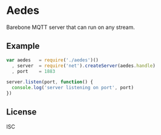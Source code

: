 # Aedes

Barebone MQTT server that can run on any stream.

## Example

```js
var aedes   = require('./aedes')()
  , server  = require('net').createServer(aedes.handle)
  , port    = 1883

server.listen(port, function() {
  console.log('server listening on port', port)
})
```

## License

ISC
